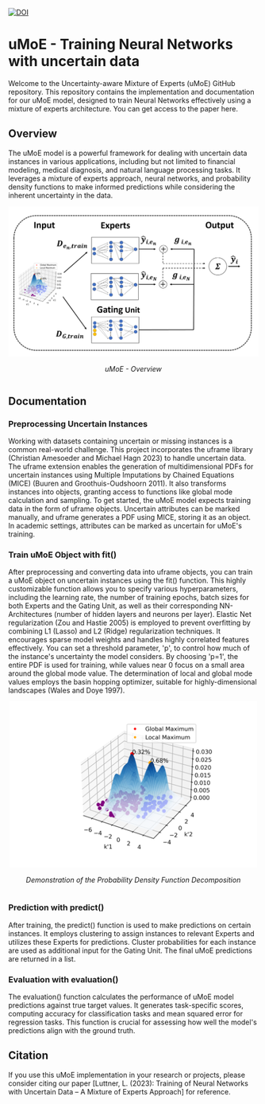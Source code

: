 <a href="https://doi.org/10.5281/zenodo.10050097"><img src="https://zenodo.org/badge/DOI/10.5281/zenodo.10050097.svg" alt="DOI"></a>

# uMoE - Training Neural Networks with uncertain data

Welcome to the Uncertainty-aware Mixture of Experts (uMoE) GitHub repository. This repository contains the implementation and documentation for our uMoE model, designed to train Neural Networks effectively using a mixture of experts architecture.
You can get access to the paper here.

## Overview

The uMoE model is a powerful framework for dealing with uncertain data instances in various applications, including but not limited to financial modeling, medical diagnosis, and natural language processing tasks. It leverages a mixture of experts approach, neural networks, and probability density functions to make informed predictions while considering the inherent uncertainty in the data.



<div style="display: flex; justify-content: center; align-items: center;">
  <div style="text-align:center;">
    <img src="Images/uMoE_Architecture.png" alt="Documentation" width="600">
    <p style="font-style:italic;">uMoE - Overview</p>
  </div>
</div>

## Documentation
### Preprocessing Uncertain Instances
Working with datasets containing uncertain or missing instances is a common real-world challenge. This project incorporates the uframe library (Christian Amesoeder and Michael Hagn 2023) to handle uncertain data. The uframe extension enables the generation of multidimensional PDFs for uncertain instances using Multiple Imputations by Chained Equations (MICE) (Buuren and Groothuis-Oudshoorn 2011). It also transforms instances into objects, granting access to functions like global mode calculation and sampling. To get started, the uMoE model expects training data in the form of uframe objects. Uncertain attributes can be marked manually, and uframe generates a PDF using MICE, storing it as an object. In academic settings, attributes can be marked as uncertain for uMoE's training.

### Train uMoE Object with fit()
After preprocessing and converting data into uframe objects, you can train a uMoE object on uncertain instances using the fit() function. This highly customizable function allows you to specify various hyperparameters, including the learning rate, the number of training epochs, batch sizes for both Experts and the Gating Unit, as well as their corresponding NN-Architectures (number of hidden layers and neurons per layer). Elastic Net regularization (Zou and Hastie 2005) is employed to prevent overfitting by combining L1 (Lasso) and L2 (Ridge) regularization techniques. It encourages sparse model weights and handles highly correlated features effectively. You can set a threshold parameter, 'p', to control how much of the instance's uncertainty the model considers. By choosing 'p=1', the entire PDF is used for training, while values near 0 focus on a small area around the global mode value. The determination of local and global mode values employs the basin hopping optimizer, suitable for highly-dimensional landscapes (Wales and Doye 1997).

<div style="display: flex; justify-content: center; align-items: center;">
  <div style="text-align: center; margin: 0 auto;">
    <img src="Images/Local_Mode_Decomposition_Example.png" alt="Documentation" width="500">
    <p style="font-style: italic;">Demonstration of the Probability Density Function Decomposition</p>
  </div>
</div>


### Prediction with predict()
After training, the predict() function is used to make predictions on certain instances. It employs clustering to assign instances to relevant Experts and utilizes these Experts for predictions. Cluster probabilities for each instance are used as additional input for the Gating Unit. The final uMoE predictions are returned in a list.

### Evaluation with evaluation()
The evaluation() function calculates the performance of uMoE model predictions against true target values. It generates task-specific scores, computing accuracy for classification tasks and mean squared error for regression tasks. This function is crucial for assessing how well the model's predictions align with the ground truth.


## Citation

If you use this uMoE implementation in your research or projects, please consider citing our paper [Luttner, L. (2023): Training of Neural Networks with Uncertain Data – A Mixture of Experts Approach] for reference.



